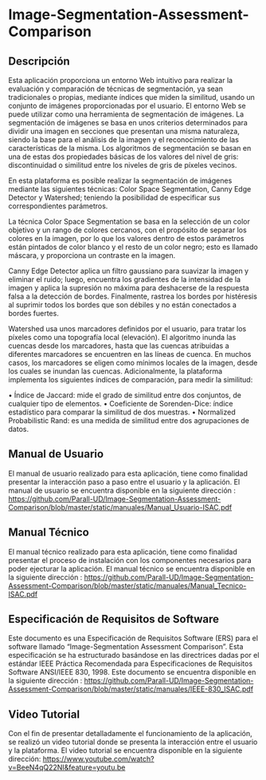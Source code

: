 # Image-Segmentation-Assessment-Comparison
## Descripción

Esta aplicación proporciona un entorno Web intuitivo para realizar la evaluación y comparación de técnicas de segmentación, ya sean tradicionales o propias, mediante índices que miden la similitud, usando un conjunto de imágenes proporcionadas por el usuario. El entorno Web se puede utilizar como una herramienta de segmentación de imágenes. 
La segmentación de imágenes se basa en unos criterios determinados para dividir una imagen en secciones que presentan una misma naturaleza, siendo la base para el análisis de la imagen y el reconocimiento de las características de la misma. Los algoritmos de segmentación se basan en una de estas dos propiedades básicas de los valores del nivel de gris: discontinuidad o similitud entre los niveles de gris de píxeles vecinos. 

En esta plataforma es posible realizar la segmentación de imágenes mediante las siguientes técnicas: Color Space Segmentation, Canny Edge Detector y Watershed; teniendo la posibilidad de especificar sus correspondientes parámetros.

La técnica Color Space Segmentation se basa en la selección de un color objetivo y un rango de colores cercanos, con el propósito de separar los colores en la imagen, por lo que los valores dentro de estos parámetros están pintados de color blanco y el resto de un color negro; esto es llamado máscara, y proporciona un contraste en la imagen.

Canny Edge Detector aplica un filtro gaussiano para suavizar la imagen y eliminar el ruido; luego, encuentra los gradientes de la intensidad de la imagen y aplica la supresión no máxima para deshacerse de la respuesta falsa a la detección de bordes. Finalmente, rastrea los bordes por histéresis al suprimir todos los bordes que son débiles y no están conectados a bordes fuertes.

Watershed usa unos marcadores definidos por el usuario, para tratar los píxeles como una topografía local (elevación). El algoritmo inunda las cuencas desde los marcadores, hasta que las cuencas atribuidas a diferentes marcadores se encuentren en las líneas de cuenca. En muchos casos, los marcadores se eligen como mínimos locales de la imagen, desde los cuales se inundan las cuencas.
Adicionalmente, la plataforma implementa los siguientes índices de comparación, para medir la similitud:

•	Índice de Jaccard: mide el grado de similitud entre dos conjuntos, de cualquier tipo de elementos.
•	Coeficiente de Sorenden-Dice: índice estadístico para comparar la similitud de dos muestras.
•	Normalized Probabilistic Rand: es una medida de similitud entre dos agrupaciones de datos.


## Manual de Usuario

El manual de usuario realizado para esta aplicación, tiene como finalidad presentar la interacción paso a paso entre el usuario y la aplicación. El manual de usuario se encuentra disponible en la siguiente dirección : https://github.com/Parall-UD/Image-Segmentation-Assessment-Comparison/blob/master/static/manuales/Manual_Usuario-ISAC.pdf

## Manual Técnico

El manual técnico realizado para esta aplicación, tiene como finalidad presentar el proceso de instalación con los componentes necesarios para poder ejecturar la aplicación. El manual técnico se encuentra disponible en la siguiente dirección : https://github.com/Parall-UD/Image-Segmentation-Assessment-Comparison/blob/master/static/manuales/Manual_Tecnico-ISAC.pdf

## Especificación de Requisitos de Software
Este documento es una Especificación de Requisitos Software (ERS) para el software llamado “Image-Segmentation Assessment Comparison”. Esta especificación se ha estructurado basándose en las directrices dadas por el estándar IEEE Práctica Recomendada para Especificaciones de Requisitos Software ANSI/IEEE 830, 1998. Este documento se encuentra disponible en la siguiente dirección : https://github.com/Parall-UD/Image-Segmentation-Assessment-Comparison/blob/master/static/manuales/IEEE-830_ISAC.pdf

## Video Tutorial
Con el fin de presentar detalladamente el funcionamiento de la aplicación, se realizó un video tutorial donde se presenta la interacción entre el usuario y la plataforma. El video tutorial se encuentra disponible en la siguiente dirección: https://www.youtube.com/watch?v=BeeN4qQ22NI&feature=youtu.be
